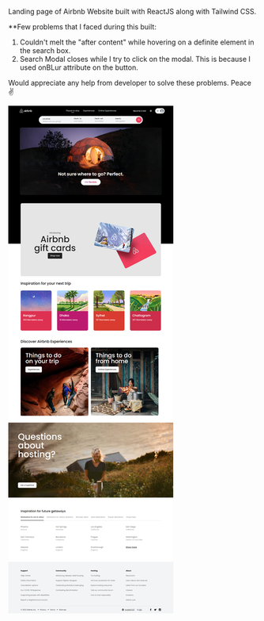 Landing page of Airbnb Website built with ReactJS along with Tailwind CSS. 

**Few problems that I faced during this built: 
1. Couldn't melt the "after content" while hovering on a definite element in the search box.
2. Search Modal closes while I try to click on the modal. This is because I used onBLur attribute on the button. 

Would appreciate any help from developer to solve these problems. Peace ✌️


![Airbnb Clone](https://github.com/zunayedfahim/airbnb-clone-2/blob/main/airbnb-clone-2.png?raw=true)
